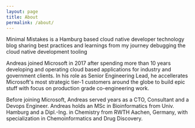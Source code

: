 ```yaml
---
layout: page
title: About
permalink: /about/
---
```


Minimal Mistakes is a Hamburg based cloud native developer technology blog sharing best practices and learnings from my journey debugging the cloud native
development tooling


Andreas joined Microsoft in 2017 after spending more than 10 years developing and operating cloud based applications for industry and government clients. In his role as Senior Engineering Lead, he accellerates Microsoft's most strategic tier-1 customers around the globe ​to build epic stuff with focus on production grade co-engineering work. 

Before joining Microsoft, Andreas served years as a CTO, Consultant and a Devops Engineer. Andreas holds an MSc in Bioinformatics from Univ. Hamburg and a Dipl.-Ing. in Chemistry from RWTH Aachen, Germany, with specialization in Chemoinformatics and Drug Discovery.
